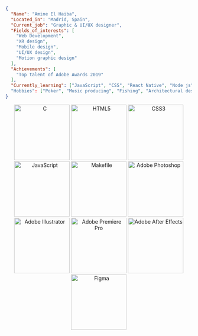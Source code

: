 ```json
{
  "Name": "Amine El Haiba",
  "Located_in": "Madrid, Spain",
  "Current_job": "Graphic & UI/UX designer",
  "Fields_of_interests": [
    "Web Development",
    "XR design",
    "Mobile design",
    "UI/UX design",
    "Motion graphic design"
  ],
  "Achievements": [
    "Top talent of Adobe Awards 2019"
  ],
  "Currently_learning": ["JavaScript", "CSS", "React Native", "Node js"]
  "Hobbies": ["Poker", "Music producing", "Fishing", "Architectural design", "Learning new things"]
}
```
<p align="center">
  <img src="https://img.shields.io/badge/-C-000000?style=flat&logo=c&logoColor=white" alt="C" width="150"/>
  <img src="https://img.shields.io/badge/-HTML5-000000?style=flat&logo=html5&logoColor=white" alt="HTML5" width="150"/>
  <img src="https://img.shields.io/badge/-CSS3-000000?style=flat&logo=css3&logoColor=white" alt="CSS3" width="150"/>
  <img src="https://img.shields.io/badge/-JavaScript-000000?style=flat&logo=javascript&logoColor=white" alt="JavaScript" width="150"/>
  <img src="https://img.shields.io/badge/-Makefile-000000?style=flat&logo=makefile&logoColor=white" alt="Makefile" width="150"/>
  <img src="https://img.shields.io/badge/-Adobe%20Photoshop-000000?style=flat&logo=adobe-photoshop&logoColor=white" alt="Adobe Photoshop" width="150"/>
  <img src="https://img.shields.io/badge/-Adobe%20Illustrator-000000?style=flat&logo=adobe-illustrator&logoColor=white" alt="Adobe Illustrator" width="150"/>
  <img src="https://img.shields.io/badge/-Adobe%20Premiere%20Pro-000000?style=flat&logo=adobe-premiere-pro&logoColor=white" alt="Adobe Premiere Pro" width="150"/>
  <img src="https://img.shields.io/badge/-Adobe%20After%20Effects-000000?style=flat&logo=adobe-after-effects&logoColor=white" alt="Adobe After Effects" width="150"/>
  <img src="https://img.shields.io/badge/-Figma-000000?style=flat&logo=figma&logoColor=white" alt="Figma" width="150"/>
</p>

